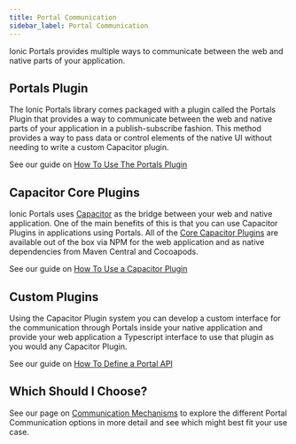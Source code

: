 ```yaml
---
title: Portal Communication
sidebar_label: Portal Communication
---
```


Ionic Portals provides multiple ways to communicate between the web and native parts of your application.

## Portals Plugin

The Ionic Portals library comes packaged with a plugin called the Portals Plugin that provides a way to communicate between the web and native parts of your application in a publish-subscribe fashion. This method provides a way to pass data or control elements of the native UI without needing to write a custom Capacitor plugin.

See our guide on [How To Use The Portals Plugin](./how-to/using-the-portals-plugin)

## Capacitor Core Plugins

Ionic Portals uses [Capacitor](https://capacitorjs.com) as the bridge between your web and native application. One of the main benefits of this is that you can use Capacitor Plugins in applications using Portals. All of the [Core Capacitor Plugins](https://capacitorjs.com/docs/apis) are available out of the box via NPM for the web application and as native dependencies from Maven Central and Cocoapods.

See our guide on [How To Use a Capacitor Plugin](./how-to/using-a-capacitor-plugin)

## Custom Plugins

Using the Capacitor Plugin system you can develop a custom interface for the communication through Portals inside your native application and provide your web application a Typescript interface to use that plugin as you would any Capacitor Plugin.

See our guide on [How To Define a Portal API](./how-to/define-api-in-typescript)

## Which Should I Choose?

See our page on [Communication Mechanisms](./choosing-a-communication) to explore the different Portal Communication options in more detail and see which might best fit your use case.
